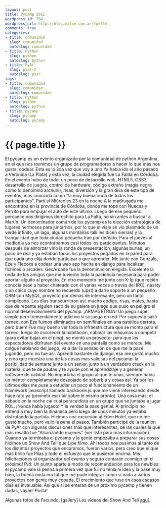 ```yaml
--- 
layout: post
title: Pycamp 2011
wordpress_id: 764
wordpress_url: http://blog.malev.com.ar/?p=764
comments: true
categories: 
- title: comunidad
  slug: comunidad
  autoslug: comunidad
- title: Python
  slug: python
  autoslug: python
- title: PyAr
  slug: pyar-2
  autoslug: pyar
tags: 
- title: comunidad
  slug: comunidad
  autoslug: comunidad
- title: Python
  slug: python
  autoslug: python
- title: pycamp
  slug: pycamp
  autoslug: pycamp
---
```

{{ page.title }}
================
El pycamp es un evento organizado por la comunidad de python Argentina en el que nos reunimos un grupo de programadores a hacer lo que más nos gusta: codear. Esta es la 2da vez que voy a uno.Ya había ido el año pasado a Verónica (La Plata) y esta vez, la ciudad elegida fue La Falda en Córdoba. En el evento hubo de todo: un poco de desarrollo web, HTML5, CSS3, desarrollo de juegos, control de hardware, código extraño (magia negra como lo denominó archuni), risas, diversión y la gran diva de este tipo de eventos, más conocida como "la muy buena onda de todos los participantes". 
Partí el Miércoles 23 en la noche.A la madrugada me encontraba en la provincia de Córdoba, donde me topé con Nueces y Perrito para empujar el auto de este último. Luego de ese pequeño percance nos dirigimos derechito para La Falta, no sin antes a buscar a Martín. Un denominador común de los pycamp es la elección estratégica de lugares hermosos para juntarnos, por lo que el viaje se vio plasmado de un verde infinito, un lago, algunas montañas (allí les dicen sierras) y la tranquilidad que toda ciudad pequeña trae por defecto. Para el jueves al mediodía ya nos econtrabamos casi todos los participantes. 
Minutos después de almorzar vino la ronda de presentación, algunas burlas, un poco de risa y ya estaban todos los proyectos pegados en la pared para que cada uno elija donde participar o que aprender. 
Me junte con Gonzalo, Eze y Flecoxs a codear una web app hecha en django para localizar fichines o arcades. GeoArcade fue la denominación elegida. Excelente la onda de los amigos que me tuvieron toda la paciencia necesaria para poder aportar alguito al proyecto. En otro momento me junte con X-Ip (que recién conocía pese a haber chateado con él varias veces a través del IRC), nassty y un chico cuyo nombre no recuerdo (upst) a darle soporte a un pequeño ORM con MySQL, proyecto por demás de interesante, pero un tanto complicado. 
Los días transcurrieron así, mucho código, risas, mates, hasta que de repente alguien sacó de su galera un juego que puso en peligro el normal desenvolvimiento del pycamp. ¡ARMAGETRON! Un juego super simple pero tremendamente adictivo si se juega en red. Por supuesto salió torneo, con Eze fuimos eliminados en semifinales en una patética derrota, pero bueh! Fue muy bueno ver toda la infraestructura que se montó para el torneo, luego de oscurecer la habitación, cablear las máquinas a competir (para evitar bajas en el ping), se montó un proyector para que los espectadores disfruten del evento en una pantalla como se merece. 
Me colgué hablando del juego, va a dar la sensación de que me la pasé jugando, pero no fue así. Aprendí bastante de django, eso me gustó mucho y creo que muestra una de las cosas más valiosas del pycamp: la posibilidad de sentarte junto a un senior, junto a un verdadero crack en la materia, que te de pautas y te ayude con el aprendizaje y a generar software de calidad. No importaba el grupo al que te unas, siempre había un mentor completamente despojado de soberbia y cosas así. 
Ya por los últimos días me puse a estudiar un poco el funcionamiento de un framework javascript llamado backbone.js que me viene interesando desde hace rato ya (prometo escribir sobre le mismo pronto). 
Una cosa más: el sábado en la noche caí cual paracaidista en un grupo que se juntaba a jugar ROL. ¡Nunca había jugado! Y la verdad la pase genial. Al principio no entendía muy bien la dinámica pero luego de unos minutos ya estaba disfrutando la partida. 
Hicimos una excursión al Eden Hotel, que no me gustó mucho, pero valió la pena el paseo. También participé de la reunión de PyAr con algunas discusiones más que interesantes, de las cuales la que más resaltó fue "Alcanzando mujeres" (ver lista para más información). 
Cuando ya terminaba el pycamp y la gente empezaba a preparar sus cosas hicimos un Show And Tell que Lipe filmo. Ahí todos nos pusimos al tanto de los distintos proyectos que encaramos, fueron varios, pero creo que el que más brillo fue Pilas y todo el esfuerzo que le pusieron encima. 
Mis felicitaciones al organizador del evento y seguro contarán conmigo en el próximo!
P/d: Un punto aparte a modo de recomendación para los newbies: el pycamp vale la pena.La primera vez que fui no tenía ni idea y la pase muy bien, la buena onda era tal que me pude integrar como si nada a varios proyectos con gente muy copada. El crecimiento que tuve en esos escasos días es invaluable. Así que si se enteran de un próximo pycamp y tienen dudas, vayan! Posta!

Algunas fotos de Facundo:
[gallery]
Los videos del Show And Tell [aquí](http://www.youtube.com/view_play_list?p=62155409552F71DE).
